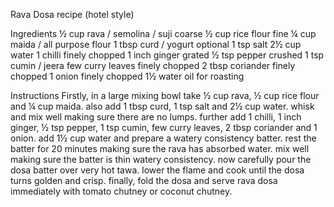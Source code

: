 Rava Dosa recipe (hotel style)

Ingredients
½ cup rava / semolina / suji coarse
½ cup rice flour fine
¼ cup maida / all purpose flour
1 tbsp curd / yogurt optional
1 tsp salt
2½ cup water
1 chilli finely chopped
1 inch ginger grated
½ tsp pepper crushed
1 tsp cumin / jeera
few curry leaves finely chopped
2 tbsp coriander finely chopped
1 onion finely chopped
1½ water
oil for roasting

Instructions
Firstly, in a large mixing bowl take ½ cup rava, ½ cup rice flour and ¼ cup maida.
also add 1 tbsp curd, 1 tsp salt and 2½ cup water.
whisk and mix well making sure there are no lumps.
further add 1 chilli, 1 inch ginger, ½ tsp pepper, 1 tsp cumin, few curry leaves, 2 tbsp coriander and 1 onion.
add 1½ cup water and prepare a watery consistency batter.
rest the batter for 20 minutes making sure the rava has absorbed water.
mix well making sure the batter is thin watery consistency.
now carefully pour the dosa batter over very hot tawa.
lower the flame and cook until the dosa turns golden and crisp.
finally, fold the dosa and serve rava dosa immediately with tomato chutney or coconut chutney.